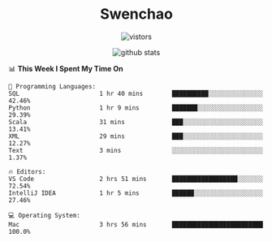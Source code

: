<h1 align="center">Swenchao</h3>

<p align="center">
  <img src="https://visitor-badge.glitch.me/badge?page_id=Swenchao" alt="vistors" />
</p>

<p align="center">
  <img src="https://github-readme-stats.vercel.app/api?username=Swenchao&count_private=true&show_icons=true&theme=vue-dark&hide_title=true" alt="github stats" />
</p>

<!--START_SECTION:waka-->
📊 **This Week I Spent My Time On** 

```text
💬 Programming Languages: 
SQL                      1 hr 40 mins        ██████████░░░░░░░░░░░░░░░   42.46% 
Python                   1 hr 9 mins         ███████░░░░░░░░░░░░░░░░░░   29.39% 
Scala                    31 mins             ███░░░░░░░░░░░░░░░░░░░░░░   13.41% 
XML                      29 mins             ███░░░░░░░░░░░░░░░░░░░░░░   12.27% 
Text                     3 mins              ░░░░░░░░░░░░░░░░░░░░░░░░░   1.37%

🔥 Editors: 
VS Code                  2 hrs 51 mins       ██████████████████░░░░░░░   72.54% 
IntelliJ IDEA            1 hr 5 mins         ██████░░░░░░░░░░░░░░░░░░░   27.46%

💻 Operating System: 
Mac                      3 hrs 56 mins       █████████████████████████   100.0%

```


<!--END_SECTION:waka-->
